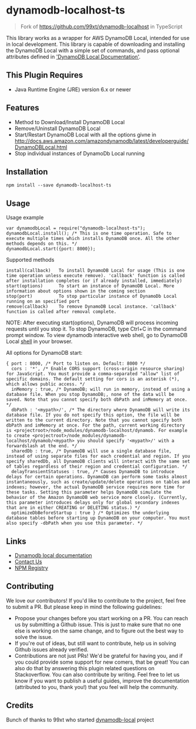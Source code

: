 dynamodb-localhost-ts
=================================

> Fork of https://github.com/99xt/dynamodb-localhost in TypeScript

This library works as a wrapper for AWS DynamoDB Local, intended for use in local development. This library is capable of downloading and installing the DynamoDB Local with a simple set of commands, and pass optional attributes defined in ['DynamoDB Local Documentation'](http://docs.aws.amazon.com/amazondynamodb/latest/developerguide/DynamoDBLocal.html).

## This Plugin Requires

* Java Runtime Engine (JRE) version 6.x or newer

## Features

* Method to Download/Install DynamoDB Local
* Remove/Uninstall DynamoDB Local
* Start/Restart DynamoDB Local with all the options givne in http://docs.aws.amazon.com/amazondynamodb/latest/developerguide/DynamoDBLocal.html
* Stop individual instances of DynamoDb Local running

## Installation

`npm install --save dynamodb-localhost-ts`

## Usage

Usage example

```
var dynamodbLocal = require("dynamodb-localhost-ts");
dynamodbLocal.install(); /* This is one time operation. Safe to execute multiple times which installs DynamoDB once. All the other methods depends on this. */
dynamodbLocal.start({port: 8000});
```

Supported methods

```
install(callback)   To install DynamoDB Local for usage (This is one time operation unless execute remove). 'callback' function is called after installation completes (or if already installed, immediately)
start(options)      To start an instance of DynamoDB Local. More information about options shown in the coming section
stop(port)          To stop particular instance of DynamoDb Local running on an specified port
remove(callback)    To remove DynamoDB Local instance. 'callback' function is called after removal complete.
```

NOTE: After executing start(options), DynamoDB will process incoming requests until you stop it. To stop DynamoDB, type Ctrl+C in the command prompt window. To view dynamodb interactive web shell, go to DynamoDB Local [shell](http://localhost:8000/shell) in your browser.

All options for DynamoDB start:

```
{ port : 8000, /* Port to listen on. Default: 8000 */
  cors : '*', /* Enable CORS support (cross-origin resource sharing) for JavaScript. You must provide a comma-separated "allow" list of specific domains. The default setting for cors is an asterisk (*), which allows public access. */
  inMemory : true, /* DynamoDB; will run in memory, instead of using a database file. When you stop DynamoDB;, none of the data will be saved. Note that you cannot specify both dbPath and inMemory at once. */
  dbPath : '<mypath>/', /* The directory where DynamoDB will write its database file. If you do not specify this option, the file will be written to the current directory. Note that you cannot specify both dbPath and inMemory at once. For the path, current working directory is <projectroot>/node_modules/dynamodb-localhost/dynamob. For example to create <projectroot>/node_modules/dynamodb-localhost/dynamob/<mypath> you should specify '<mypath>/' with a forwardslash at the end. */
  sharedDb : true, /* DynamoDB will use a single database file, instead of using separate files for each credential and region. If you specify sharedDb, all DynamoDB clients will interact with the same set of tables regardless of their region and credential configuration. */
  delayTransientStatuses : true, /* Causes DynamoDB to introduce delays for certain operations. DynamoDB can perform some tasks almost instantaneously, such as create/update/delete operations on tables and indexes; however, the actual DynamoDB service requires more time for these tasks. Setting this parameter helps DynamoDB simulate the behavior of the Amazon DynamoDB web service more closely. (Currently, this parameter introduces delays only for global secondary indexes that are in either CREATING or DELETING status.) */
  optimizeDbBeforeStartup : true } /* Optimizes the underlying database tables before starting up DynamoDB on your computer. You must also specify -dbPath when you use this parameter. */
```

## Links

* [Dynamodb local documentation](http://docs.aws.amazon.com/amazondynamodb/latest/developerguide/DynamoDBLocal.html)
* [Contact Us](mailto:tech@souqalmal.com)
* [NPM Registry](https://www.npmjs.com/package/dynamodb-localhost-ts)

## Contributing

We love our contributors! If you'd like to contribute to the project, feel free to submit a PR. But please keep in mind the following guidelines:

* Propose your changes before you start working on a PR. You can reach us by submitting a Github issue. This is just to make sure that no one else is working on the same change, and to figure out the best way to solve the issue.
* If you're out of ideas, but still want to contribute, help us in solving Github issues already verified.
* Contributions are not just PRs! We'd be grateful for having you, and if you could provide some support for new comers, that be great! You can also do that by answering this plugin related questions on Stackoverflow.
You can also contribute by writing. Feel free to let us know if you want to publish a useful guides, improve the documentation (attributed to you, thank you!) that you feel will help the community.

## Credits

Bunch of thanks to 99xt who started [dynamodb-local](https://github.com/99xt/dynamodb-local) project
